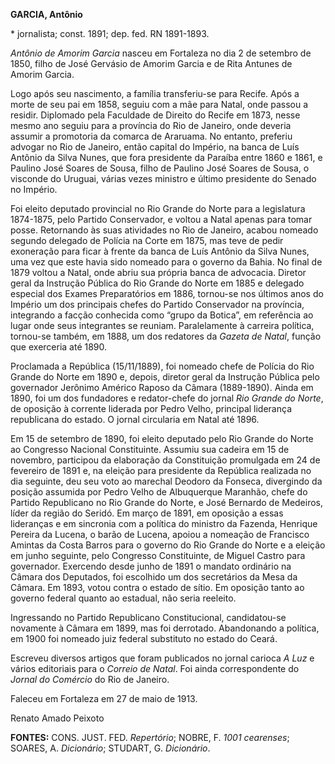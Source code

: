 **GARCIA, Antônio**

\* jornalista; const. 1891; dep. fed. RN 1891-1893.

*Antônio de Amorim Garcia* nasceu em Fortaleza no dia 2 de setembro de
1850, filho de José Gervásio de Amorim Garcia e de Rita Antunes de
Amorim Garcia.

Logo após seu nascimento, a família transferiu-se para Recife. Após a
morte de seu pai em 1858, seguiu com a mãe para Natal, onde passou a
residir. Diplomado pela Faculdade de Direito do Recife em 1873, nesse
mesmo ano seguiu para a província do Rio de Janeiro, onde deveria
assumir a promotoria da comarca de Araruama. No entanto, preferiu
advogar no Rio de Janeiro, então capital do Império, na banca de Luís
Antônio da Silva Nunes, que fora presidente da Paraíba entre 1860 e
1861, e Paulino José Soares de Sousa, filho de Paulino José Soares de
Sousa, o visconde do Uruguai, várias vezes ministro e último presidente
do Senado no Império.

Foi eleito deputado provincial no Rio Grande do Norte para a legislatura
1874-1875, pelo Partido Conservador, e voltou a Natal apenas para tomar
posse. Retornando às suas atividades no Rio de Janeiro, acabou nomeado
segundo delegado de Polícia na Corte em 1875, mas teve de pedir
exoneração para ficar à frente da banca de Luís Antônio da Silva Nunes,
uma vez que este havia sido nomeado para o governo da Bahia. No final de
1879 voltou a Natal, onde abriu sua própria banca de advocacia. Diretor
geral da Instrução Pública do Rio Grande do Norte em 1885 e delegado
especial dos Exames Preparatórios em 1886, tornou-se nos últimos anos do
Império um dos principais chefes do Partido Conservador na província,
integrando a facção conhecida como “grupo da Botica”, em referência ao
lugar onde seus integrantes se reuniam. Paralelamente à carreira
política, tornou-se também, em 1888, um dos redatores da *Gazeta de
Natal*, função que exerceria até 1890.

Proclamada a República (15/11/1889), foi nomeado chefe de Polícia do Rio
Grande do Norte em 1890 e, depois, diretor geral da Instrução Pública
pelo governador Jerônimo Américo Raposo da Câmara (1889-1890). Ainda em
1890, foi um dos fundadores e redator-chefe do jornal *Rio Grande do
Norte*, de oposição à corrente liderada por Pedro Velho, principal
liderança republicana do estado. O jornal circularia em Natal até 1896.

Em 15 de setembro de 1890, foi eleito deputado pelo Rio Grande do Norte
ao Congresso Nacional Constituinte. Assumiu sua cadeira em 15 de
novembro, participou da elaboração da Constituição promulgada em 24 de
fevereiro de 1891 e, na eleição para presidente da República realizada
no dia seguinte, deu seu voto ao marechal Deodoro da Fonseca, divergindo
da posição assumida por Pedro Velho de Albuquerque Maranhão, chefe do
Partido Republicano no Rio Grande do Norte, e José Bernardo de Medeiros,
líder da região do Seridó. Em março de 1891, em oposição a essas
lideranças e em sincronia com a política do ministro da Fazenda,
Henrique Pereira da Lucena, o barão de Lucena, apoiou a nomeação de
Francisco Amintas da Costa Barros para o governo do Rio Grande do Norte
e a eleição em junho seguinte, pelo Congresso Constituinte, de Miguel
Castro para governador. Exercendo desde junho de 1891 o mandato
ordinário na Câmara dos Deputados, foi escolhido um dos secretários da
Mesa da Câmara. Em 1893, votou contra o estado de sítio. Em oposição
tanto ao governo federal quanto ao estadual, não seria reeleito.

Ingressando no Partido Republicano Constitucional, candidatou-se
novamente à Câmara em 1899, mas foi derrotado. Abandonando a política,
em 1900 foi nomeado juiz federal substituto no estado do Ceará.

Escreveu diversos artigos que foram publicados no jornal carioca *A Luz*
e vários editoriais para o *Correio de Natal*. Foi ainda correspondente
do *Jornal do Comércio* do Rio de Janeiro.

Faleceu em Fortaleza em 27 de maio de 1913.

Renato Amado Peixoto

**FONTES:** CONS. JUST. FED. *Repertório*; NOBRE, F. *1001 cearenses*;
SOARES, A. *Dicionário*; STUDART, G. *Dicionário*.
